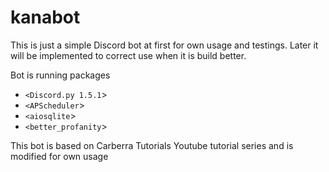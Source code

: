 # kanabot

This is just a simple Discord bot at first for own usage and testings. Later it will be implemented to correct use when it is build better.

Bot is running packages 
* `<Discord.py 1.5.1`> 
* `<APScheduler`> 
* `<aiosqlite`>
* `<better_profanity`>

This bot is based on Carberra Tutorials Youtube tutorial series and is modified for own usage
